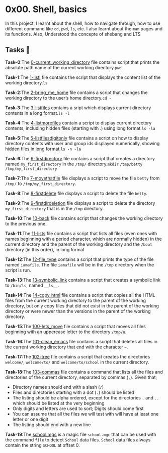 #  0x00. Shell, basics 

In this project, I learnt about the shell, how to navigate through, how to use different command like `cd`, `pwd`, `ls`, etc. I also learnt about the `man` pages and its functions. Also, Understood the concepte of shebang and LTS

## Tasks :page_with_curl:

**Task-0**:The [0-current_working_directory](./0-current_working_directory) file contains script that prints the absolute path name of the current working directory.`pwd`

**Task-1**:The [1-listi](./1-listi) file contains the script that displays the content list of the working directory.`ls`

**Task-2**:The [2-bring_me_home](./2-bring_me_home) file contains a script that changes the working directory to the user’s home directory.`cd -`

**Task-3**:The [3-listfiles](./3-listfiles) contains a sript which displays current directory contents in a long format.`ls -l`

**Task-4**:The [4-listmorefiles](./4-listmorefiles) contain a script to display current directory contents, including hidden files (starting with .) using long format.`ls -la`

**Task-5**:The [5-listfilesdigitonly](./5-listfilesdigitonly) file contains a script on how to display directory contents with user and group ids displayed numerically, showing hidden files in long format.`ls -n -la`

**Task-6**:The [6-firstdirectory](./6-firstdirectory) file contains a script that creates a directory named `my_first_directory` in the `/tmp/` directory.`mkdir` `/tmp/betty` `/tmp/my_first_directory`

**Task-7**:The [7-movethatfile](./7-movethatfile) file displays a script to move the file `betty` from `/tmp/` to `/tmp/my_first_directory`.

**Task-8**:The [8-firstdelete](./8-firstdelete) file displays a script to delete the file `betty`.

**Task-9**:The [9-firstdirdeletion](./9-firstdirdeletion) file displays a script to delete the directory `my_first_directory` that is in the `/tmp` directory.

**Task-10**:The [10-back](./10-back) file contains script that changes the working directory to the previous one.

**Task-11**:The [11-lists](./11-lists) file contains a script that lists all files (even ones with names beginning with a period character, which are normally hidden) in the current directory and the parent of the working directory and the `/boot` directory (in this order), in long format

**Task-12**:The [12-file_type](./12-file_type) contains a script that prints the type of the file named `iamafile`. The file `iamafile` will be in the `/tmp` directory when the script is run.

**Task-13**:The [13-symbolic_link](./13-symbolic_link) contains a script that creates a symbolic link to `/bin/ls`, named `__ls__`.

**Task-14**:The [14-copy_html](./14-copy_html) file contains a script that copies all the HTML files from the current working directory to the parent of the working directory, but only copy files that did not exist in the parent of the working directory or were newer than the versions in the parent of the working directory.

**Task-15**:The [100-lets_move](./100-lets_move) file contains a script that moves all files beginning with an uppercase letter to the directory `/tmp/u`.

**Task-16**:The [101-clean_emacs](./101-clean_emacs) file contains a script that deletes all files in the current working directory that end with the character `~`.

**Task-17**:The [102-tree](./102-tree) file contains a script that creates the directories `welcome/`, `welcome/to/` and `welcome/to/school` in the current directory.

**Task-18**:The [103-commas](./103-commas) file contains  a command that lists all the files and directories of the current directory, separated by commas (`,`). Given that;
- Directory names should end with a slash (`/`)
- Files and directories starting with a dot (`.`) should be listed
- The listing should be alpha ordered, except for the directories `.` and `..` which should be listed at the very beginning
- Only digits and letters are used to sort; Digits should come first
- You can assume that all the files we will test with will have at least one letter or one digit
- The listing should end with a new line

**Task-19**:The [school.mgc](./school.mgc) is a magic file `school.mgc` that can be used with the command `file` to detect `School` data files. `School` data files always contain the string `SCHOOL` at offset 0.

